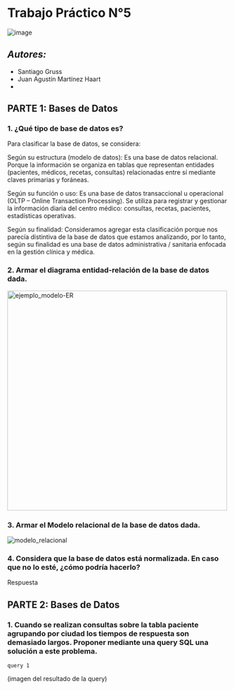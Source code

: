 # Trabajo Práctico N°5
![image](https://github.com/user-attachments/assets/f2e54dc0-6027-4cd7-817a-a42e47570113)

## _Autores:_ 
* Santiago Gruss
* Juan Agustín Martínez Haart
* 
## **PARTE 1:** Bases de Datos

### 1. ¿Qué tipo de base de datos es? 

Para clasificar la base de datos, se considera:

Según su estructura (modelo de datos): Es una base de datos relacional. Porque la información se organiza en tablas que representan entidades (pacientes, médicos, recetas, consultas) relacionadas entre sí mediante claves primarias y foráneas.

Según su función o uso: Es una base de datos transaccional u operacional (OLTP – Online Transaction Processing). Se utiliza para registrar y gestionar la información diaria del centro médico: consultas, recetas, pacientes, estadísticas operativas.

Según su finalidad: Consideramos agregar esta clasificación porque nos parecía distintiva de la base de datos que estamos analizando, por lo tanto, según su finalidad es una base de datos administrativa / sanitaria enfocada en la gestión clínica y médica.

### 2. Armar el diagrama entidad-relación de la base de datos dada. 
<img src="imágenes/helisulbaranBD02.png" alt="ejemplo_modelo-ER" style="width:500px;"/>

### 3. Armar el Modelo relacional de la base de datos dada.
![modelo_relacional](imágenes/modelo_relacional.png)

### 4. Considera que la base de datos está normalizada. En caso que no lo esté, ¿cómo podría hacerlo?

Respuesta

## **PARTE 2:** Bases de Datos

### 1. Cuando se realizan consultas sobre la tabla paciente agrupando por ciudad los tiempos de respuesta son demasiado largos. Proponer mediante una query SQL una solución a este problema.

```
query 1
```
(imagen del resultado de la query)
